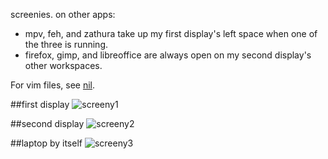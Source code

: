 screenies. on other apps:

* mpv, feh, and zathura take up my first display's left space when one of the three is running.
* firefox, gimp, and libreoffice are always open on my second display's other workspaces.

For vim files, see [nil](https://github.com/nil-/nil).

##first display
![screeny1](http://a.pomf.se/5Wg1.png)

##second display
![screeny2](http://a.pomf.se/0Uq1.png)

##laptop by itself
![screeny3](http://a.pomf.se/3Zp7.gif)
